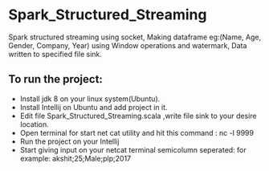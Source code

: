 # Spark_Structured_Streaming
Spark structured streaming using socket, Making dataframe eg:(Name, Age, Gender, Company, Year) using Window operations and watermark, Data written to specified file sink.

## To run the project:
* Install jdk 8 on your linux system(Ubuntu).
* Install Intellij on Ubuntu and add project in it.
* Edit file Spark_Structured_Streaming.scala ,write file sink to your desire location.
* Open terminal for start net cat utility and hit this command : nc -l 9999 
* Run the project on your Intellij
* Start giving input on your netcat terminal semicolumn seperated: for example: akshit;25;Male;plp;2017
